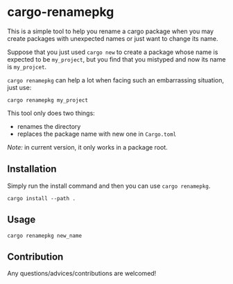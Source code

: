 # cargo-renamepkg
This is a simple tool to help you rename a cargo package when you may create packages with unexpected names or just want to change its name.

Suppose that you just used `cargo new` to create a package whose name is expected to be `my_project`, but you find that you mistyped and now its name is `my_projcet`. 

`cargo renamepkg` can help a lot when facing such an embarrassing situation, just use:
```shell
cargo renamepkg my_project
```

This tool only does two things: 
- renames the directory
- replaces the package name with new one in `Cargo.toml`

*Note:* in current version, it only works in a package root.

## Installation
Simply run the install command and then you can use `cargo renamepkg`.

```shell
cargo install --path .
```

## Usage 
```shell
cargo renamepkg new_name
```

## Contribution
Any questions/advices/contributions are welcomed!